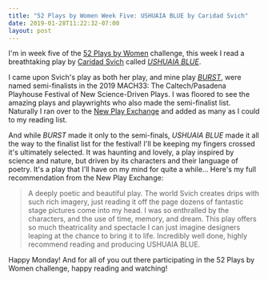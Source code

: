 ```yaml
---
title: "52 Plays by Women Week Five: USHUAIA BLUE by Caridad Svich"
date: 2019-01-28T11:22:32-07:00
layout: post
---
```


I'm in week five of the [52 Plays by Women](https://twitter.com/52playsbywomen) challenge, this week I read a breathtaking play by [Caridad Svich](https://newplayexchange.org/users/240/caridad-svich) called [*USHUAIA BLUE*](https://newplayexchange.org/plays/225874/ushuaia-blue).

I came upon Svich's play as both her play, and mine play [*BURST*](https://newplayexchange.org/plays/138560/burst), were named semi-finalists in the 2019 MACH33: The Caltech/Pasadena Playhouse Festival of New Science-Driven Plays. I was floored to see the amazing plays and playwrights who also made the semi-finalist list. Naturally I ran over to the [New Play Exchange](https://newplayexchange.org/dashboard) and added as many as I could to my reading list.

And while *BURST* made it only to the semi-finals, *USHUAIA BLUE* made it all the way to the finalist list for the festival! I'll be keeping my fingers crossed it's ultimately selected. It was haunting and lovely, a play inspired by science and nature, but driven by its characters and their language of poetry. It's a play that I'll have on my mind for quite a while... Here's my full recommendation from the New Play Exchange:

>A deeply poetic and beautiful play. The world Svich creates drips with such rich imagery, just reading it off the page dozens of fantastic stage pictures come into my head. I was so enthralled by the characters, and the use of time, memory, and dream. This play offers so much theatricality and spectacle I can just imagine designers leaping at the chance to bring it to life. Incredibly well done, highly recommend reading and producing USHUAIA BLUE.

Happy Monday! And for all of you out there participating in the 52 Plays by Women challenge, happy reading and watching!
